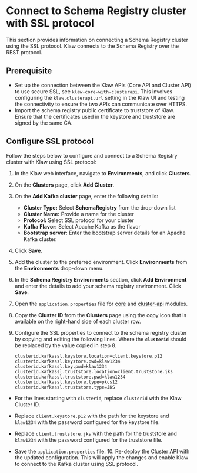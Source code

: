 # Connect to Schema Registry cluster with SSL protocol

This section provides information on connecting a Schema Registry cluster using the SSL protocol. Klaw connects to the
Schema Registry over the REST protocol.

## Prerequisite

- Set up the connection between the Klaw APIs (Core API and Cluster
  API) to use secure SSL, see
  `klaw-core-with-clusterapi`. This
  involves configuring the `klaw.clusterapi.url` setting in the Klaw
  UI and testing the connectivity to ensure the two APIs can
  communicate over HTTPS.
- Import the schema registry public certificate to truststore of Klaw.
  Ensure that the certificates used in the keystore and truststore are
  signed by the same CA.

## Configure SSL protocol

Follow the steps below to configure and connect to a Schema Registry
cluster with Klaw using SSL protocol:

1.  In the Klaw web interface, navigate to **Environments**, and click
    **Clusters**.
2.  On the **Clusters** page, click **Add Cluster**.
3.  On the **Add Kafka cluster** page, enter the following details:

    - **Cluster Type:** Select **SchemaRegistry** from the drop-down list
    - **Cluster Name:** Provide a name for the cluster
    - **Protocol:** Select SSL protocol for your cluster
    - **Kafka Flavor:** Select Apache Kafka as the flavor
    - **Bootstrap server:** Enter the bootstrap server details for an
      Apache Kafka cluster.

4.  Click **Save**.
5.  Add the cluster to the preferred environment. Click **Environments**
    from the **Environments** drop-down menu.
6.  In the **Schema Registry Environments** section, click **Add
    Environment** and enter the details to add your schema registry
    environment. Click **Save**.
7.  Open the `application.properties` file for [core](https://github.com/aiven/klaw/tree/main/core)
    and [cluster-api](https://github.com/aiven/klaw/tree/main/cluster-api) modules.

8.  Copy the **Cluster ID** from the **Clusters** page using the copy
    icon that is available on the right-hand side of each cluster
    row.

9.  Configure the SSL properties to connect to the schema registry cluster
    by copying and editing the following lines. Where the **`clusterid`**
    should be replaced by the value copied in step 8.

        clusterid.kafkassl.keystore.location=client.keystore.p12
        clusterid.kafkassl.keystore.pwd=klaw1234
        clusterid.kafkassl.key.pwd=klaw1234
        clusterid.kafkassl.truststore.location=client.truststore.jks
        clusterid.kafkassl.truststore.pwd=klaw1234
        clusterid.kafkassl.keystore.type=pkcs12
        clusterid.kafkassl.truststore.type=JKS

- For the lines starting with `clusterid`, replace `clusterid` with
  the Klaw Cluster ID.
- Replace `client.keystore.p12` with the path for the keystore and
  `klaw1234` with the password configured for the keystore file.
- Replace `client.truststore.jks` with the path for the truststore and
  `klaw1234` with the password configured for the truststore file.

- Save the `application.properties` file. 10. Re-deploy the Cluster API
  with the updated configuration. This will apply the changes and enable
  Klaw to connect to the Kafka cluster using SSL protocol.
